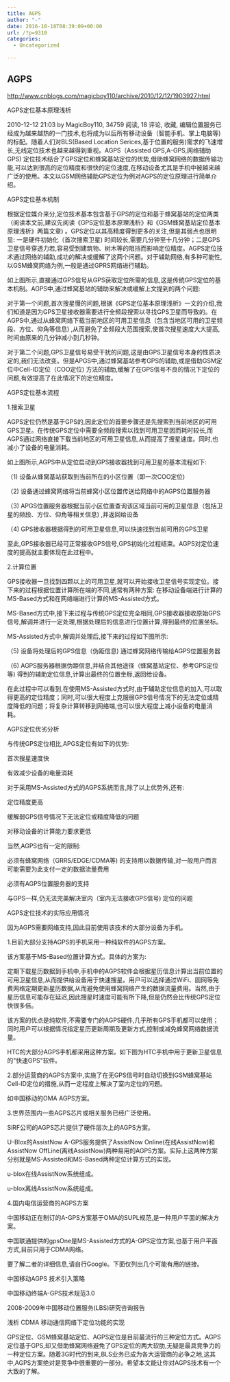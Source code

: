 ```yaml
---
title: AGPS
author: "-"
date: 2016-10-18T08:39:09+00:00
url: /?p=9310
categories:
  - Uncategorized

---
```

## AGPS
http://www.cnblogs.com/magicboy110/archive/2010/12/12/1903927.html


AGPS定位基本原理浅析
  
2010-12-12 21:03 by MagicBoy110, 34759 阅读, 18 评论, 收藏, 编辑位置服务已经成为越来越热的一门技术,也将成为以后所有移动设备（智能手机、掌上电脑等) 的标配。随着人们对BLS(Based Location Serices,基于位置的服务)需求的飞速增长,无线定位技术也越来越得到重视。AGPS（Assisted GPS,A-GPS,网络辅助GPS) 定位技术结合了GPS定位和蜂窝基站定位的优势,借助蜂窝网络的数据传输功能,可以达到很高的定位精度和很快的定位速度,在移动设备尤其是手机中被越来越广泛的使用。本文以GSM网络辅助GPS定位为例对AGPS的定位原理进行简单介绍。

AGPS定位基本机制
  
根据定位媒介来分,定位技术基本包含基于GPS的定位和基于蜂窝基站的定位两类（阅读本文前,建议先阅读《GPS定位基本原理浅析》和《GSM蜂窝基站定位基本原理浅析》两篇文章) 。GPS定位以其高精度得到更多的关注,但是其弱点也很明显: 一是硬件初始化（首次搜索卫星) 时间较长,需要几分钟至十几分钟；二是GPS卫星信号穿透力若,容易受到建筑物、树木等的阻挡而影响定位精度。AGPS定位技术通过网络的辅助,成功的解决或缓解了这两个问题。对于辅助网络,有多种可能性,以GSM蜂窝网络为例,一般是通过GPRS网络进行辅助。

如上图所示,直接通过GPS信号从GPS获取定位所需的信息,这是传统GPS定位的基本机制。AGPS中,通过蜂窝基站的辅助来解决或缓解上文提到的两个问题: 

对于第一个问题,首次搜星慢的问题,根据《GPS定位基本原理浅析》一文的介绍,我们知道是因为GPS卫星接收器需要进行全频段搜索以寻找GPS卫星而导致的。在AGPS中,通过从蜂窝网络下载当前地区的可用卫星信息（包含当地区可用的卫星频段、方位、仰角等信息) ,从而避免了全频段大范围搜索,使首次搜星速度大大提高,时间由原来的几分钟减小到几秒钟。

对于第二个问题,GPS卫星信号易受干扰的问题,这是由GPS卫星信号本身的性质决定的,我们无法改变。但是APGS中,通过蜂窝基站参考GPS的辅助,或是借助GSM定位中Cell-ID定位（COO定位) 方法的辅助,缓解了在GPS信号不良的情况下定位的问题,有效提高了在此情况下的定位精度。

AGPS定位基本流程
  
1.搜索卫星
  
AGPS定位仍然是基于GPS的,因此定位的首要步骤还是先搜索到当前地区的可用GPS卫星。在传统GPS定位中需要全频段搜索以找到可用卫星因而耗时较长,而AGPS通过网络直接下载当前地区的可用卫星信息,从而提高了搜星速度。同时,也减小了设备的电量消耗。

如上图所示,AGPS中从定位启动到GPS接收器找到可用卫星的基本流程如下: 

（1) 设备从蜂窝基站获取到当前所在的小区位置（即一次COO定位) 

（2) 设备通过蜂窝网络将当前蜂窝小区位置传送给网络中的AGPS位置服务器

（3) APGS位置服务器根据当前小区位置查询该区域当前可用的卫星信息（包括卫星的频段、方位、仰角等相关信息) ,并返回给设备

（4) GPS接收器根据得到的可用卫星信息,可以快速找到当前可用的GPS卫星

至此,GPS接收器已经可正常接收GPS信号,GPS初始化过程结束。AGPS对定位速度的提高就主要体现在此过程中。

2.计算位置
  
GPS接收器一旦找到四颗以上的可用卫星,就可以开始接收卫星信号实现定位。接下来的过程根据位置计算所在端的不同,通常有两种方案: 在移动设备端进行计算的MS-Based方式和在网络端进行计算的MS-Assisted方式。

MS-Based方式中,接下来过程与传统GPS定位完全相同,GPS接收器接收原始GPS信号,解调并进行一定处理,根据处理后的信息进行位置计算,得到最终的位置坐标。

MS-Assisted方式中,解调并处理后,接下来的过程如下图所示:

（5) 设备将处理后的GPS信息（伪距信息) 通过蜂窝网络传输给AGPS位置服务器

（6) AGPS服务器根据伪距信息,并结合其他途径（蜂窝基站定位、参考GPS定位等) 得到的辅助定位信息,计算出最终的位置坐标,返回给设备。

在此过程中可以看到,在使用MS-Assisted方式时,由于辅助定位信息的加入,可以取得更高的定位精度；同时,可以很大程度上克服弱GPS信号情况下的无法定位或精度降低的问题；将复杂计算转移到网络端,也可以很大程度上减小设备的电量消耗。

AGPS定位优劣分析
  
与传统GPS定位相比,APGS定位有如下的优势: 

首次搜星速度快
  
有效减少设备的电量消耗
  
对于采用MS-Assisted方式的AGPS系统而言,除了以上优势外,还有: 

定位精度更高
  
缓解弱GPS信号情况下无法定位或精度降低的问题
  
对移动设备的计算能力要求更低
  
当然,AGPS也有一定的限制: 

必须有蜂窝网络（GRRS/EDGE/CDMA等) 的支持用以数据传输,对一般用户而言可能需要为此支付一定的数据流量费用
  
必须有AGPS位置服务器的支持
  
与GPS一样,仍无法完美解决室内（室内无法接收GPS信号) 定位的问题
  
AGPS定位技术的实际应用情况
  
因为AGPS需要网络支持,因此目前使用该技术的大部分设备为手机。

1.目前大部分支持AGPS的手机采用一种纯软件的AGPS方案。

该方案基于MS-Based位置计算方式。具体的方案为: 

定期下载星历数据到手机中,手机中的AGPS软件会根据星历信息计算出当前位置的可用卫星信息,从而提供给设备用于快速搜星。用户可以选择通过WiFi、固网等免费网络定期更新星历数据,从而避免使用蜂窝网络产生的数据流量费用。当然,由于星历信息可能存在延迟,因此搜星时速度可能有所下降,但是仍然会比传统GPS定位快很多倍。

该方案的优点是纯软件,不需要专门的AGPS硬件,几乎所有GPS手机都可以使用；同时用户可以根据情况指定星历更新周期及更新方式,控制或减免蜂窝网络数据流量。

HTC的大部分AGPS手机都采用这种方案。如下图为HTC手机中用于更新卫星信息的"快速GPS"软件。


2.部分运营商的AGPS方案中,实施了在无GPS信号时自动切换到GSM蜂窝基站Cell-ID定位的措施,从而一定程度上解决了室内定位的问题。
  
如中国移动的OMA AGPS方案。


3.世界范围内一些AGPS芯片或相关服务已经广泛使用。
  
SiRF公司的AGPS芯片提供了硬件层次上的AGPS方案。

U-Blox的AssistNow A-GPS服务提供了AssistNow Online(在线AssistNow)和AssistNow OffLine(离线AssistNow)两种易用的AGPS方案。实际上这两种方案分别就是MS-Assisted和MS-Based两种定位计算方式的实现。

u-blox在线AssistNow系统组成。

u-blox离线AssistNow系统组成。

4.国内电信运营商的AGPS方案
  
中国移动正在制订的A-GPS方案基于OMA的SUPL规范,是一种用户平面的解决方案。

中国联通提供的gpsOne是MS-Assisted方式的A-GPS定位方案,也基于用户平面方式,目前只用于CDMA网络。

要了解二者的详细信息,请自行Google。下面仅列出几个可能有用的链接。

中国移动AGPS 技术引入策略
  
中国移动终端A-GPS技术规范3.0
  
2008-2009年中国移动位置服务(LBS)研究咨询报告
  
浅析 CDMA 移动通信网络下定位功能的实现


GPS定位、GSM蜂窝基站定位、AGPS定位是目前最流行的三种定位方式。AGPS定位基于GPS,却又借助蜂窝网络避免了GPS定位的两大软肋,无疑是最具竞争力的一种定位方案。随着3G时代的到来,BLS业务已成为各大运营商的必争之地,这其中,AGPS方案绝对是竞争中很重要的一部分。希望本文能让你对AGPS技术有一个大致的了解。